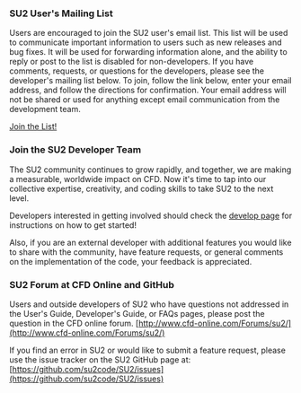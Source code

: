 ### SU2 User's Mailing List
Users are encouraged to join the SU2 user's email list. This list will be used to communicate important information to users such as new releases and bug fixes. It will be used for forwarding information alone, and the ability to reply or post to the list is disabled for non-developers. If you have comments, requests, or questions for the developers, please see the developer's mailing list below. To join, follow the link below, enter your email address, and follow the directions for confirmation. Your email address will not be shared or used for anything except email communication from the development team.

[Join the List!](https://mailman.stanford.edu/mailman/listinfo/su2code-users)

### Join the SU2 Developer Team
The SU2 community continues to grow rapidly, and together, we are making a measurable, worldwide impact on CFD. Now it's time to tap into our collective expertise, creativity, and coding skills to take SU2 to the next level.

Developers interested in getting involved should check the [develop page](file:///Users/anilvariyar/Documents/Website_sample/develop.html) for instructions on how to get started!

Also, if you are an external developer with additional features you would like to share with the community, have feature requests, or general comments on the implementation of the code, your feedback is appreciated.

### SU2 Forum at CFD Online and GitHub

Users and outside developers of SU2 who have questions not addressed in the User's Guide, Developer's Guide, or FAQs pages, please post the question in the CFD online forum. [http://www.cfd-online.com/Forums/su2/](http://www.cfd-online.com/Forums/su2/)

If you find an error in SU2 or would like to submit a feature request, please use the issue tracker on the SU2 GitHub page at: [https://github.com/su2code/SU2/issues](https://github.com/su2code/SU2/issues)